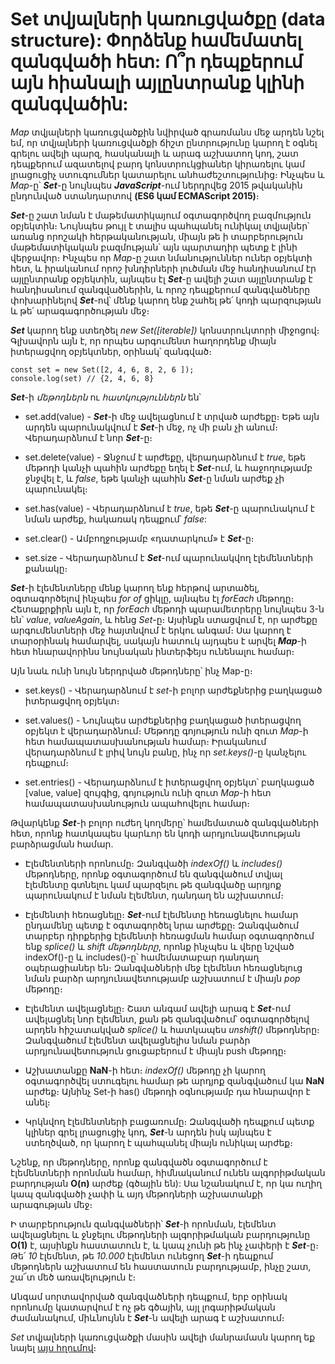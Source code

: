 # Set տվյալների կառուցվածքը (data structure): Փորձենք համեմատել զանգվածի հետ: Ո՞ր դեպքերում այն հիանալի այլընտրանք կլինի զանգվածին:

_Map_ տվյալների կառուցվածքին նվիրված գրառմանս մեջ արդեն նշել եմ, որ տվյալների կառուցվածքի ճիշտ ընտրությունը կարող է օգնել գրելու ավելի պարզ, հասկանալի և արագ աշխատող կոդ, շատ դեպքերում ազատելով բարդ կոնստրուկցիաներ կիրառելու կամ լրացուցիչ ստուգումներ կատարելու անհաժեշտությունից։ Ինչպես և _Map_-ը՝ **_Set_**-ը նույնպես **_JavaScript_**-ում ներդրվեց 2015 թվականին ընդունված ստանդարտով **(ES6 կամ ECMAScript 2015)**։

**_Set_**-ը շատ նման է մաթեմատիկայում օգտագործվող բազմություն օբյեկտին։ Նույնպես թույլ է տալիս պահպանել ունիկալ տվյալներ՝ առանց որոշակի հերթականության, միայն թե ի տարբերություն մաթեմատիկական բազմության՝ այն պարտադիր պետք է լինի վերջավոր։ Ինչպես որ _Map_-ը շատ նմանություններ ուներ օբյեկտի հետ, և իրականում որոշ խնդիրների լուծման մեջ հանդիսանում էր այլընտրանք օբյեկտին, այնպես էլ **_Set_**-ը ավելի շատ այլընտրանք է հանդիսանում զանգվածներին, և որոշ դեպքերում զանգվածները փոխարինելով **_Set_**-ով՝ մենք կարող ենք շահել թե՛ կոդի պարզության և թե՛ արագագործության մեջ։

**_Set_** կարող ենք ստեղծել _new Set([iterable])_ կոնստրուկտորի միջոցով։ Գլխավորն այն է, որ որպես արգումենտ հաղորդենք միայն իտերացվող օբյեկտներ, օրինակ՝ զանգված։

```
const set = new Set([2, 4, 6, 8, 2, 6 ]);
console.log(set) // {2, 4, 6, 8}
```

**_Set_**-ի _մեթոդներն_ ու _հատկություններն_ են՝

- set.add(value) - **_Set_**-ի մեջ ավելացնում է տրված արժեքը։ Եթե այն արդեն պարունակվում է **_Set_**-ի մեջ, ոչ մի բան չի անում։ Վերադարձնում է նոր **_Set_**-ը։

- set.delete(value) - Ջնջում է արժեքը, վերադարձնում է _true_, եթե մեթոդի կանչի պահին արժեքը եղել է **_Set_**-ում, և հաջողությամբ ջնջվել է, և _false_, եթե կանչի պահին **_Set_**-ը նման արժեք չի պարունակել։

- set.has(value) - Վերադարձնում է _true_, եթե **_Set_**-ը պարունակում է նման արժեք, հակառակ դեպքում՝ _false_:

- set.clear() - Ամբողջությամբ «դատարկում» է **_Set_**-ը։

- set.size - Վերադարձնում է **_Set_**-ում պարունակվող էլեմենտների քանակը։

**_Set_**-ի էլեմենտները մենք կարող ենք հերթով արտածել, օգտագործելով ինչպես _for of_ ցիկլը, այնպես էլ _forEach_ մեթոդը։ Հետաքրքիրն այն է, որ _forEach_ մեթոդի պարամետրերը նույնպես 3-ն են՝ _value_, _valueAgain_, և հենց _Set_-ը։ Այսինքն ստացվում է, որ արժեքը արգումենտների մեջ հայտնվում է երկու անգամ։ Սա կարող է տարօրինակ համարվել, սակայն հատուկ այդպես է արվել **_Map_**-ի հետ հնարավորինս նույնական ինտերֆեյս ունենալու համար։

Այն նաև ունի նույն ներդրված մեթոդները՝ ինչ Map-ը։

- set.keys() - Վերադարձնում է _set_-ի բոլոր արժեքներից բաղկացած իտերացվող օբյեկտ։

- set.values() - Նույնպես արժեքներից բաղկացած իտերացվող օբյեկտ է վերադարձնում։ Մեթոդը գոյություն ունի զուտ _Map_-ի հետ համապատասխանության համար։ Իրականում վերադարձնում է լրիվ նույն բանը, ինչ որ _set.keys()_-ը կանչելու դեպքում։

- set.entries() - Վերադարձնում է իտերացվող օբյեկտ՝ բաղկացած [value, value] զույգից, գոյություն ունի զուտ _Map_-ի հետ համապատասխանություն ապահովելու համար։

Թվարկենք **_Set_**-ի բոլոր ուժեղ կողմերը՝ համեմատած զանգվածների հետ, որոնք հատկապես կարևոր են կոդի արդյունավետության բարձրացման համար․

- Էլեմենտների որոնումը։ Զանգվածի _indexOf()_ և _includes()_ մեթոդները, որոնք օգտագործում են զանգվածում տվյալ էլեմենտը գտնելու կամ պարզելու թե զանգվածը արդյոք պարունակում է նման էլեմենտ, դանդաղ են աշխատում։

- Էլեմենտի հեռացնելը։ **_Set_**-ում էլեմենտը հեռացնելու համար ընդամենը պետք է օգտագործել նրա արժեքը։ Զանգվածում տարբեր դիրքերից էլեմենտի հեռացման համար օգտագործում ենք _splice()_ և _shift մեթոդները_, որոնք ինչպես և վերը նշված indexOf()-ը և includes()-ը՝ համեմատաբար դանդաղ օպերացիաներ են։ Զանգվածների մեջ էլեմենտ հեռացնելուց նման բարձր արդյունավետությամբ աշխատում է միայն _pop_ մեթոդը։

- Էլեմենտ ավելացնելը։ Շատ անգամ ավելի արագ է **_Set_**-ում ավելացնել նոր էլեմենտ, քան թե զանգվածում՝ օգտագործելով արդեն հիշատակված _splice()_ և հատկապես _unshift()_ մեթոդները։ Զանգվածում էլեմենտ ավելացնելիս նման բարձր արդյունավետություն ցուցաբերում է միայն push մեթոդը։

- Աշխատանքը **NaN**-ի հետ։ _indexOf()_ մեթոդը չի կարող օգտագործվել ստուգելու համար թե արդյոք զանգվածում կա **NaN** արժեք։ Այնինչ Set-ի has() մեթոդի օգնությամբ դա հնարավոր է անել։

- Կրկնվող էլեմենտների բացառումը։ Զանգվածի դեպքում պետք կլիներ գրել լրացուցիչ կոդ, **_Set_**-ն արդեն իսկ այնպես է ստեղծված, որ կարող է պահպանել միայն ունիկալ արժեք։

Նշենք, որ մեթոդները, որոնք զանգվածն օգտագործում է էլեմենտների որոնման համար, հիմնականում ունեն ալգորիթմական բարդության **O(n)** արժեք (գծային են): Սա նշանակում է, որ կա ուղիղ կապ զանգվածի չափի և այդ մեթոդների աշխատանքի արագության մեջ։

Ի տարբերություն զանգվածների՝ **_Set_**-ի որոնման, էլեմենտ ավելացնելու և ջնջելու մեթոդների ալգորիթմական բարդությունը **O(1)** է, այսինքն հաստատուն է, և կապ չունի թե ինչ չափերի է **_Set_**-ը։ Թե՛ _10_ էլեմենտ, թե _10․000_ էլեմենտ ունեցող **_Set_**-ի դեպքում մեթոդներն աշխատում են հաստատուն բարդությամբ, ինչը շատ, շա՜տ մեծ առավելություն է։

Անգամ սորտավորված զանգվածների դեպքում, երբ օրինակ որոնումը կատարվում է ոչ թե գծային, այլ լոգարիթմական ժամանակում, միևնույնն է **_Set_**-ն ավելի արագ է աշխատում։

_Set_ տվյալների կառուցվածքի մասին ավելի մանրամասն կարող եք նայել [այս հղումով](https://developer.mozilla.org/en-US/docs/Web/JavaScript/Reference/Global_Objects/Set)։
